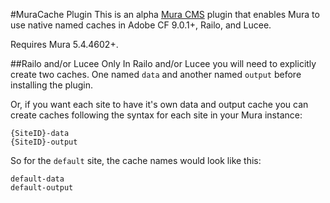 #MuraCache Plugin
This is an alpha [Mura CMS](http://www.getmura.com) plugin that enables Mura to use native named caches in Adobe CF 9.0.1+, Railo, and Lucee. 

Requires Mura 5.4.4602+.

##Railo and/or Lucee Only
In Railo and/or Lucee you will need to explicitly create two caches. One named `data` and another named `output` before installing the plugin.

Or, if you want each site to have it's own data and output cache you can create caches following the syntax for each site in your Mura instance:

  ```
  {SiteID}-data
  {SiteID}-output
  ```

So for the `default` site, the cache names would look like this:

  ```
  default-data
  default-output
  ```